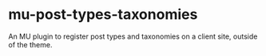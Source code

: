 # mu-post-types-taxonomies
An MU plugin to register post types and taxonomies on a client site, outside of the theme.
